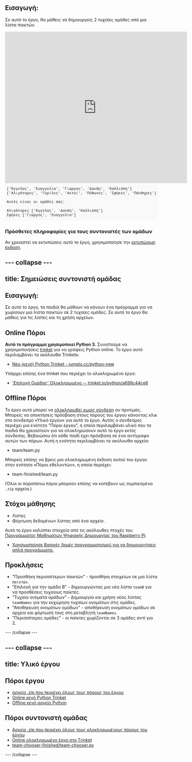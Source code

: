 ## Εισαγωγή:

Σε αυτό το έργο, θα μάθεις να δημιουργείς 2 τυχαίες ομάδες από μια λίστα παικτών.

<div class="trinket">
  <iframe src="https://trinket.io/embed/python/a699c44ce6?outputOnly=true&start=result" width="600" height="500" frameborder="0" marginwidth="0" marginheight="0" allowfullscreen>
  </iframe>
  <img src="images/team-finished.png">
</div>

### Πρόσθετες πληροφορίες για τους συντονιστές των ομάδων

Αν χρειαστεί να εκτυπώσεις αυτό το έργο, χρησιμοποίησε την [εκτυπώσιμη έκδοση](https://projects.raspberrypi.org/en/projects/team-chooser/print).

## \--- collapse \---

## title: Σημειώσεις συντονιστή ομάδας

## Εισαγωγή:

Σε αυτό το έργο, τα παιδιά θα μάθουν να κάνουν ένα πρόγραμμα για να χωρίσουν μια λίστα παικτών σε 2 τυχαίες ομάδες. Σε αυτό το έργο θα μάθεις για τις λίστες και τη χρήση αρχείων.

## Online Πόροι

**Αυτό το πρόγραμμα χρησιμοποιεί Python 3.** Συνιστούμε να χρησιμοποιήσεις [trinket](https://trinket.io/) για να γράψεις Python online. Το έργο αυτό περιλαμβάνει τα ακόλουθα Trinkets:

* [Νέο (κενό) Python Trinket - jumpto.cc/python-new](http://jumpto.cc/python-new)

Υπάρχει επίσης ένα trinket που περιέχει το ολοκληρωμένο έργο:

* ['Επιλογή Ομάδας' Ολοκληρωμένο -- trinket.io/python/a699c44ce6](https://trinket.io/python/a699c44ce6)

## Offline Πόροι

Το έργο αυτό μπορεί να [ολοκληρωθεί χωρίς σύνδεση](https://www.codeclubprojects.org/en-GB/resources/python-working-offline/) αν προτιμάς. Μπορείς να αποκτήσεις πρόσβαση στους πόρους του έργου κάνοντας κλικ στο σύνδεσμο «Υλικό έργου» για αυτό το έργο. Αυτός ο σύνδεσμος περιέχει μια ενότητα "Πόροι έργου", η οποία περιλαμβάνει υλικό που τα παιδιά θα χρειαστούν για να ολοκληρώσουν αυτό το έργο εκτός σύνδεσης. Βεβαιώσου ότι κάθε παιδί έχει πρόσβαση σε ένα αντίγραφο αυτών των πόρων. Αυτή η ενότητα περιλαμβάνει τα ακόλουθα αρχεία:

* team/team.py

Μπορείς επίσης να βρεις μια ολοκληρωμένη έκδοση αυτού του έργου στην ενότητα «Πόροι εθελοντών», η οποία περιέχει:

* team-finished/team.py

(Όλοι οι παραπάνω πόροι μπορούν επίσης να κατέβουν ως συμπιεσμένα `.zip` αρχεία.)

## Στόχοι μάθησης

* Λίστες
* Φόρτωση δεδομένων λίστας από ένα αρχείο.

Αυτό το έργο καλύπτει στοιχεία από τις ακόλουθες πτυχές του [Προγράμματος Μαθημάτων Ψηφιακής Δημιουργίας του Raspberry Pi](http://rpf.io/curriculum):

* [Χρησιμοποίησε βασικές δομές προγραμματισμού για να δημιουργήσεις απλά προγράμματα.](https://www.raspberrypi.org/curriculum/programming/creator)

## Προκλήσεις

* "Προσθήκη περισσότερων παικτών" - προσθήκη στοιχείων σε μια λίστα `παικτών`.
* "Επιλογή για την ομάδα Β" - δημιουργώντας μια νέα λίστα `teamB` για να προσθέσεις τυχαίους παίκτες.
* "Τυχαία ονόματα ομάδων" - Δημιουργία και χρήση νέας λίστας `teamNames` για την εκχώρηση τυχαίων ονομάτων στις ομάδες.
* "Αποθήκευση ονομάτων ομάδων" - αποθήκευση ονομάτων ομάδων σε αρχείο και φόρτωσή τους στη μεταβλητή `teamNames`.
* "Περισσότερες ομάδες" - οι παίκτες χωρίζονται σε 3 ομάδες αντί για 2.

\--- /collapse \---

## \--- collapse \---

## title: Υλικό έργου

## Πόροι έργου

* [αρχείο .zip που περιέχει όλους τους πόρους του έργου](resources/team-chooser-project-resources.zip)
* [Online κενό Python Trinket](http://jumpto.cc/python-new)
* [Offline κενό αρχείο Python](resources/new-new.py)

## Πόροι συντονιστή ομάδας

* [Αρχείο .zip που περιέχει όλους τους ολοκληρωμένους πόρους του έργου](resources/team-chooser-volunteer-resources.zip)
* [Online ολοκληρωμένο έργο στο Τrinket](https://trinket.io/python/a699c44ce6)
* [team-chooser-finished/team-chooser.py](resources/team-chooser-finished-team-chooser.py)

\--- /collapse \---
